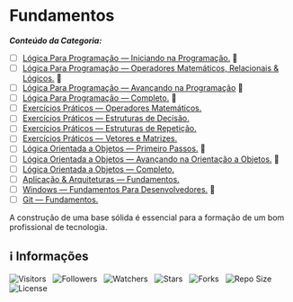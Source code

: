 <!-- Título -->
# Fundamentos

***Conteúdo da Categoria:***

* [ ] [Lógica Para Programação — Iniciando na Programação.](https://github.com/Devsgeeknerd/cur-log-par-pro-ini-pro-fun) &#128679;
* [ ] [Lógica Para Programação — Operadores Matemáticos, Relacionais & Lógicos.](https://github.com/Devsgeeknerd/cur-log-par-pro-ope-mat-rel-log-fun) &#128679;
* [ ] [Lógica Para Programação — Avançando na Programação](https://github.com/Devsgeeknerd/cur-log-par-pro-ava-pro-fun) &#128679;
* [ ] [Lógica Para Programação — Completo.](https://github.com/Devsgeeknerd/cur-log-par-pro-com-fun) &#128679;
* [ ] [Exercícios Práticos — Operadores Matemáticos.](https://github.com/Devsgeeknerd/exe-pra-ope-mat-fun)
* [ ] [Exercícios Práticos — Estruturas de Decisão.](https://github.com/Devsgeeknerd/exe-pra-est-dec-fun)
* [ ] [Exercícios Práticos — Estruturas de Repetição.](https://github.com/Devsgeeknerd/exe-pra-est-rep-fun)
* [ ] [Exercícios Práticos — Vetores e Matrizes.](https://github.com/Devsgeeknerd/exe-pra-vet-mat-fun)
* [ ] [Lógica Orientada a Objetos — Primeiro Passos.](https://github.com/Devsgeeknerd/cur-log-ori-obj-pri-pass-fun) &#128679;
* [ ] [Lógica Orientada a Objetos — Avançando na Orientação a Objetos.](https://github.com/Devsgeeknerd/cur-log-ori-obj-ava-ori-obj-fun) &#128679;
* [ ] [Lógica Orientada a Objetos — Completo.](https://github.com/Devsgeeknerd/cur-log-ori-obj-com-fun)
* [ ] [Aplicação & Arquiteturas — Fundamentos.](https://github.com/Devsgeeknerd/cur-apl-arq-fun-par-des-fun)
* [ ] [Windows — Fundamentos Para Desenvolvedores.](https://github.com/Devsgeeknerd/cur-win-fun-fun) &#128679;
* [ ] [Git — Fundamentos.](https://github.com/Devsgeeknerd/cur-git-fun-fun)

A construção de uma base sólida é essencial para a formação de um bom profissional de tecnologia.

<!-- Informações -->
## &#8505; Informações

![Visitors](https://api.visitorbadge.io/api/visitors?path=Devsgeeknerd%2Fcat-fun&label=Visitantes&labelColor=%23700070&labelStyle=none&countColor=%23000fff&style=plastic&color=%23ffffff "Total de Visitantes")
&nbsp;
![Followers](https://img.shields.io/github/followers/Devsgeeknerd?style=p&label=Seguidores&labelColor=800080&color=000fff "Total de Seguidores")
&nbsp;
![Watchers](https://img.shields.io/github/watchers/Devsgeeknerd/cat-bas?style=p&label=Observadores&labelColor=800080&color=000fff "Total de Observadores")
&nbsp;
![Stars](https://img.shields.io/github/stars/Devsgeeknerd/cat-bas?style=p&label=Estrelas&labelColor=800080&color=000fff "Total de Estrelas")
&nbsp;
![Forks](https://img.shields.io/github/forks/Devsgeeknerd/cat-bas?style=p&label=Bifurcações&labelColor=800080&color=000fff "Total de Bifurcações")
&nbsp;
![Repo Size](https://img.shields.io/github/repo-size/Devsgeeknerd/cat-bas?style=p&label=Tamanho&labelColor=800080&color=000fff "Tamanho do Repositório")
&nbsp;
![License](https://img.shields.io/github/license/Devsgeeknerd/cat-bas?style=p&label=Licença&labelColor=800080&color=000fff "Licença do Repositório")
